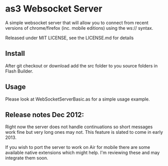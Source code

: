 # as3 Websocket Server

A simple websocket server that will allow you to connect from recent versions of chrome/firefox (inc. mobile editions) using the ws:// syntax.

Released under MIT LICENSE, see the LICENSE.md for details

## Install

After git checkout or download add the src folder to you source folders in Flash Builder.

## Usage

Please look at WebSocketServerBasic.as for a simple usage example.

## Release notes Dec 2012:

Right now the server does not handle continuations so short messages work fine but very long ones may not. This feature is slated to come in early 2013.

If you wish to port the server to work on Air for mobile there are some available native extensions which might help. I'm reviewing these and may integrate them soon.
